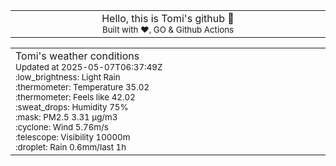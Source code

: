 
<div align="center">
<table>
<tbody>
<td align="center">
<img width="2000" height="0"><br>
Hello, this is Tomi's github 👋<br>
<sup>Built with ❤️, GO & Github Actions</sup><br>
<img width="2000" height="0">
</td>
</tbody>
</table>
</div>
<table>
<tbody>
<td align="left">
<img width="2000" height="0"><br>
Tomi's weather conditions<br>
<sup>Updated at 2025-05-07T06:37:49Z</sup><br>
<sup>:low_brightness: Light Rain</sup><br>
<sup>:thermometer: Temperature 35.02 </sup><br>
<sup>:thermometer: Feels like 42.02</sup><br>
<sup>:sweat_drops: Humidity 75%</sup><br>
<sup>:mask: PM2.5 3.31 μg/m3</sup><br>
<sup>:cyclone: Wind 5.76m/s </sup><br>
<sup>:telescope: Visibility 10000m </sup><br>
<sup>:droplet: Rain 0.6mm/last 1h </sup><br>
<img width="2000" height="0">
</td>
<td align="left">
<img width="2000" height="0"><br>
<br>
<img width="2000" height="0">
</td>
</tbody>
</table>
</div>
    